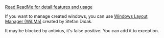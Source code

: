 [Read ReadMe for detail features and usage](https://github.com/craftwar/Runin/blob/master/Runin/ReadME.txt)

If you want to manage created windows, you can use [Windows Layout Manager (WiLMa)](http://www.stefandidak.com/wilma/) created by Stefan Didak.

It may be blocked by antivius, it's false positive. You can add it to exception.

